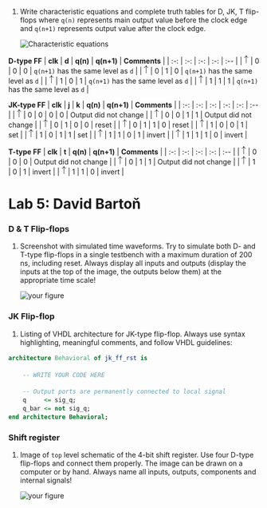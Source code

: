 1. Write characteristic equations and complete truth tables for D, JK, T flip-flops where `q(n)` represents main output value before the clock edge and `q(n+1)` represents output value after the clock edge.

   ![Characteristic equations](images/eq_flip_flops.png)
<!--
https://editor.codecogs.com/
\begin{align*}
    q_{n+1}^D =&~D \\
    q_{n+1}^{JK} =& \\
    q_{n+1}^T =& \\
\end{align*}
-->

   **D-type FF**
   | **clk** | **d** | **q(n)** | **q(n+1)** | **Comments** |
   | :-: | :-: | :-: | :-: | :-- |
   | ![rising](eq_uparrow.png) | 0 | 0 | 0 | `q(n+1)` has the same level as `d` |
   | ![rising](eq_uparrow.png) | 0 | 1 | 0 | `q(n+1)` has the same level as `d` |
   | ![rising](eq_uparrow.png) | 1 | 0 | 1 | `q(n+1)` has the same level as `d` |
   | ![rising](eq_uparrow.png) | 1 | 1 | 1 | `q(n+1)` has the same level as `d` |

   **JK-type FF**
   | **clk** | **j** | **k** | **q(n)** | **q(n+1)** | **Comments** |
   | :-: | :-: | :-: | :-: | :-: | :-- |
   | ![rising](eq_uparrow.png) | 0 | 0 | 0 | 0 | Output did not change |
   | ![rising](eq_uparrow.png) | 0 | 0 | 1 | 1 | Output did not change |
   | ![rising](eq_uparrow.png) | 0 | 1 | 0 | 0 | reset |
   | ![rising](eq_uparrow.png) | 0 | 1 | 1 | 0 | reset |
   | ![rising](eq_uparrow.png) | 1 | 0 | 0 | 1 | set |
   | ![rising](eq_uparrow.png) | 1 | 0 | 1 | 1 | set |
   | ![rising](eq_uparrow.png) | 1 | 1 | 0 | 1 | invert |
   | ![rising](eq_uparrow.png) | 1 | 1 | 1 | 0 | invert |

   **T-type FF**
   | **clk** | **t** | **q(n)** | **q(n+1)** | **Comments** |
   | :-: | :-: | :-: | :-: | :-- |
   | ![rising](eq_uparrow.png) | 0 | 0 | 0 | Output did not change |
   | ![rising](eq_uparrow.png) | 0 | 1 | 1 | Output did not change |
   | ![rising](eq_uparrow.png) | 1 | 0 | 1 | invert |
   | ![rising](eq_uparrow.png) | 1 | 1 | 0 | invert |

# Lab 5: David Bartoň

### D & T Flip-flops

1. Screenshot with simulated time waveforms. Try to simulate both D- and T-type flip-flops in a single testbench with a maximum duration of 200 ns, including reset. Always display all inputs and outputs (display the inputs at the top of the image, the outputs below them) at the appropriate time scale!

   ![your figure]()

### JK Flip-flop

1. Listing of VHDL architecture for JK-type flip-flop. Always use syntax highlighting, meaningful comments, and follow VHDL guidelines:

```vhdl
architecture Behavioral of jk_ff_rst is

    -- WRITE YOUR CODE HERE

    -- Output ports are permanently connected to local signal
    q     <= sig_q;
    q_bar <= not sig_q;
end architecture Behavioral;
```

### Shift register

1. Image of `top` level schematic of the 4-bit shift register. Use four D-type flip-flops and connect them properly. The image can be drawn on a computer or by hand. Always name all inputs, outputs, components and internal signals!

   ![your figure]()
